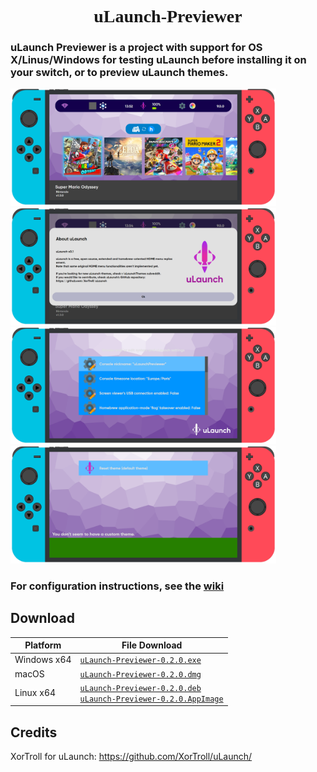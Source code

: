 <h1 align="center" style="font-family: 'Font';">uLaunch-Previewer</h1>

<h3>uLaunch Previewer is a project with support for OS X/Linus/Windows for testing uLaunch before installing it on your switch, or to preview uLaunch themes.</h3>

<img src="screenshot/s1.png" width="425"/> <img src="screenshot/s2.png" width="425"/>
<img src="screenshot/s3.png" width="425"/> <img src="screenshot/s4.png" width="425"/>

### For configuration instructions, see the [wiki](https://github.com/IcosaSwitch/uLaunch-Previewer/wiki)

## Download

| Platform | File Download |
| -------- | ---- |
| Windows x64 | [`uLaunch-Previewer-0.2.0.exe`](https://github.com/IcosaSwitch/uLaunch-Previewer/releases/download/v0.2.0/uLaunch-Previewer-0.2.0.exe) |
| macOS | [`uLaunch-Previewer-0.2.0.dmg`](https://github.com/IcosaSwitch/uLaunch-Previewer/releases/download/v0.2.0/uLaunch-Previewer-0.2.0.dmg) |
| Linux x64 | [`uLaunch-Previewer-0.2.0.deb`](https://github.com/IcosaSwitch/uLaunch-Previewer/releases/download/v0.2.0/uLaunch-Previewer-0.2.0.deb)<br>[`uLaunch-Previewer-0.2.0.AppImage`](https://github.com/IcosaSwitch/uLaunch-Previewer/releases/download/v0.2.0/uLaunch-Previewer-0.2.0.AppImage) |

## Credits

XorTroll for uLaunch: https://github.com/XorTroll/uLaunch/
